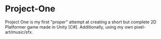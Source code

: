 # Project-One

Project One is my first "proper" attempt at creating a short but complete 2D Platformer game made in Unity [C#]. Additionally, using my own pixel-art/music/sfx. 
